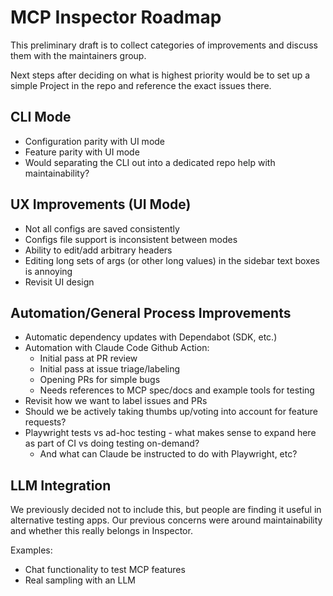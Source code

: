 # MCP Inspector Roadmap

This preliminary draft is to collect categories of improvements and discuss them with the maintainers group.

Next steps after deciding on what is highest priority would be to set up a simple Project in the repo and reference the exact issues there.

## CLI Mode

- Configuration parity with UI mode
- Feature parity with UI mode
- Would separating the CLI out into a dedicated repo help with maintainability?

## UX Improvements (UI Mode)

- Not all configs are saved consistently
- Configs file support is inconsistent between modes
- Ability to edit/add arbitrary headers
- Editing long sets of args (or other long values) in the sidebar text boxes is annoying
- Revisit UI design

## Automation/General Process Improvements

- Automatic dependency updates with Dependabot (SDK, etc.)
- Automation with Claude Code Github Action:
    - Initial pass at PR review
    - Initial pass at issue triage/labeling
    - Opening PRs for simple bugs
    - Needs references to MCP spec/docs and example tools for testing
- Revisit how we want to label issues and PRs
- Should we be actively taking thumbs up/voting into account for feature requests?
- Playwright tests vs ad-hoc testing - what makes sense to expand here as part of CI vs doing testing on-demand?
    - And what can Claude be instructed to do with Playwright, etc?

## LLM Integration

We previously decided not to include this, but people are finding it useful in alternative testing apps. Our previous concerns were around maintainability and whether this really belongs in Inspector.

Examples:
- Chat functionality to test MCP features
- Real sampling with an LLM
